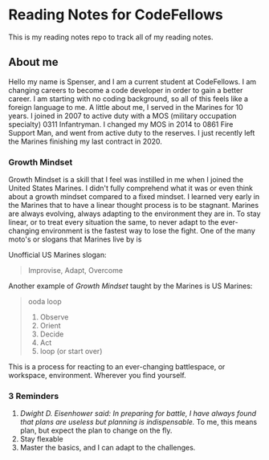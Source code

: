 # Reading Notes for CodeFellows

This is my reading notes repo to track all of my reading notes.

## About me
Hello my name is Spenser, and I am a current student at CodeFellows. I am changing careers to become a code developer in order to gain a better career. I am starting with no coding background, so all of this feels like a foreign language to me. A little about me, I served in the Marines for 10 years. I joined in 2007 to active duty with a MOS (military occupation specialty) 0311 Infantryman. I changed my MOS in 2014 to 0861 Fire Support Man, and went from active duty to the reserves. I just recently left the Marines finishing my last contract in 2020.

### Growth Mindset
Growth Mindset is a skill that I feel was instilled in me when I joined the United States Marines. I didn't fully comprehend what it was or even think about a growth mindset compared to a fixed mindset. I learned very early in the Marines that to have a linear thought process is to be stagnant. Marines are always evolving, always adapting to the environment they are in. To stay linear, or to treat every situation the same, to never adapt to the ever-changing environment is the fastest way to lose the fight. One of the many moto's or slogans that Marines live by is

Unofficial US Marines slogan:
> Improvise, Adapt, Overcome

Another example of *Growth Mindset* taught by the Marines is
US Marines:
> ooda loop
> 1. Observe
> 1. Orient
> 1. Decide
> 1. Act
> 1. loop (or start over)

This is a process for reacting to an ever-changing battlespace, or workspace, environment. Wherever you find yourself.


### 3 Reminders
1. *Dwight D. Eisenhower said: In preparing for battle, I have always found that plans are useless but planning is indispensable.* To me, this means plan, but expect the plan to change on the fly.
3. Stay flexable
4. Master the basics, and I can adapt to the challenges.
